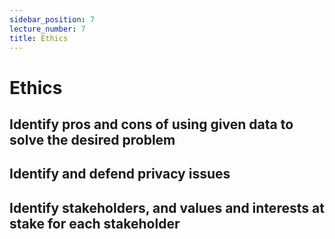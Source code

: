 ```yaml
---
sidebar_position: 7
lecture_number: 7
title: Ethics
---
```


# Ethics

## Identify pros and cons of using given data to solve the desired problem
## Identify and defend privacy issues
## Identify stakeholders, and values and interests at stake for each stakeholder